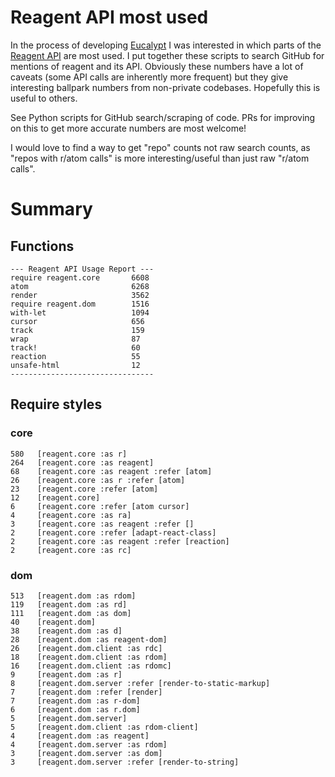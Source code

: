 # Reagent API most used

In the process of developing [Eucalypt](https://github.com/chr15m/Eucalypt) I was interested in which parts of the [Reagent API](https://reagent-project.github.io/) are most used.
I put together these scripts to search GitHub for mentions of reagent and its API.
Obviously these numbers have a lot of caveats (some API calls are inherently more frequent) but they give interesting ballpark numbers from non-private codebases.
Hopefully this is useful to others.

See Python scripts for GitHub search/scraping of code. PRs for improving on this to get more accurate numbers are most welcome!

I would love to find a way to get "repo" counts not raw search counts, as "repos with r/atom calls" is more interesting/useful than just raw "r/atom calls".

# Summary

## Functions

```
--- Reagent API Usage Report ---
require reagent.core       6608
atom                       6268
render                     3562
require reagent.dom        1516
with-let                   1094
cursor                     656
track                      159
wrap                       87
track!                     60
reaction                   55
unsafe-html                12
--------------------------------
```

## Require styles

### core

```
580   [reagent.core :as r]
264   [reagent.core :as reagent]
68    [reagent.core :as reagent :refer [atom]
26    [reagent.core :as r :refer [atom]
23    [reagent.core :refer [atom]
12    [reagent.core]
6     [reagent.core :refer [atom cursor]
4     [reagent.core :as ra]
3     [reagent.core :as reagent :refer []
2     [reagent.core :refer [adapt-react-class]
2     [reagent.core :as reagent :refer [reaction]
2     [reagent.core :as rc]
```

### dom

```
513   [reagent.dom :as rdom]
119   [reagent.dom :as rd]
111   [reagent.dom :as dom]
40    [reagent.dom]
38    [reagent.dom :as d]
28    [reagent.dom :as reagent-dom]
26    [reagent.dom.client :as rdc]
18    [reagent.dom.client :as rdom]
16    [reagent.dom.client :as rdomc]
9     [reagent.dom :as r]
8     [reagent.dom.server :refer [render-to-static-markup]
7     [reagent.dom :refer [render]
7     [reagent.dom :as r-dom]
6     [reagent.dom :as r.dom]
5     [reagent.dom.server]
5     [reagent.dom.client :as rdom-client]
4     [reagent.dom :as reagent]
4     [reagent.dom.server :as rdom]
3     [reagent.dom.server :as dom]
3     [reagent.dom.server :refer [render-to-string]
```

